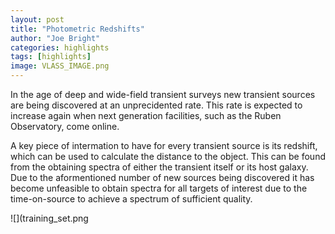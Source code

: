 ```yaml
---
layout: post
title: "Photometric Redshifts"
author: "Joe Bright"
categories: highlights
tags: [highlights]
image: VLASS_IMAGE.png
---
```


In the age of deep and wide-field transient surveys new transient sources are being discovered at an unprecidented rate. This rate is expected to increase again when next generation facilities, such as the Ruben Observatory, come online.

A key piece of intermation to have for every transient source is its redshift, which can be used to calculate the distance to the object. This can be found from the obtaining spectra of either the transient itself or its host galaxy. Due to the aformentioned number of new sources being discovered it has become unfeasible to obtain spectra for all targets of interest due to the time-on-source to achieve a spectrum of sufficient quality.

![](training_set.png
